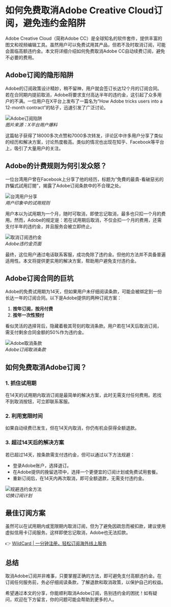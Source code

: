 # 如何免费取消Adobe Creative Cloud订阅，避免违约金陷阱

Adobe Creative Cloud（简称Adobe CC）是全球知名的软件套件，提供丰富的图文和视频编辑工具。虽然用户可以免费试用其产品，但若不及时取消订阅，可能会面临高额违约金。本文将详细介绍如何免费取消Adobe CC自动续费订阅，避免不必要的费用。

## Adobe订阅的隐形陷阱

Adobe的订阅政策设计精妙，稍不留神，用户就会签订长达12个月的订阅合同。若在合同期内提前取消，Adobe将要求支付高达半年的违约金，这引起了众多用户的不满。一位用户在X平台上发布了一篇名为“How Adobe tricks users into a 12-month contract”的帖子，迅速引发了广泛讨论。

![Adobe订阅陷阱](https://www.vpsdawanjia.comhttps://bbtdd.com/img/2025/01/xpost-png.avif)  
*图片来源：X平台用户爆料*

这篇帖子获得了18000多次点赞和7000多次转发，评论区中许多用户分享了类似的经历和解决方案，讨论热度极高。类似的情况也出现在知乎、Facebook等平台上，吸引了大量用户的关注。

## Adobe的计费规则为何引发众怒？

一位台湾用户曾在Facebook上分享了他的经历，标题为“免費的最貴-看破惡劣的詐騙式試用訂閱”，揭露了Adobe订阅条款中的不合理之处。

![台湾用户分享](https://bbtdd.com/img/51315311394101.webp)  
*用户印象中的试用规则*

用户本以为试用期为一个月，随时可取消，即使忘记取消，最多也只扣一个月的费用。然而，Adobe的规定是：若在试用期后取消，不仅会扣一个月的费用，还需支付半年的违约金，并且服务会被立即终止。

![取消订阅违约金](https://bbtdd.com/img/20389284149.webp)  
*Adobe违约金页面*

最终，这位用户通过电话联系客服，成功免除了违约金。但他的方法并不具备普遍适用性。本文将提供更实用的解决方案，帮助用户避免支付违约金。

## Adobe订阅合同的巨坑

Adobe的免费试用期为14天，但如果用户未仔细阅读条款，可能会被绑定到一份长达一年的订阅合同。以下是Adobe提供的两种订阅方案：

1. **按年订阅，按月付费**  
2. **按年一次性预付**

看似灵活的选择背后，隐藏着极其苛刻的取消条款。用户若在14天后取消订阅，需支付剩余合同金额的50%作为违约金。

![Adobe取消条款](https://bbtdd.com/img/3711807958457.webp)  
*Adobe订阅取消条款*

## 如何免费取消Adobe订阅？

### 1. **抓住试用期**  
在14天的试用期内取消订阅是最简单的解决方案，此时无需支付任何费用。若找不到取消按钮，可立即联系客服。

### 2. **利用宽限时间**  
如果自动续费已发生，但在14天内取消，你仍有机会获得全额退款。

### 3. **超过14天后的解决方案**  
若已超过14天，按条款需支付违约金，但可以通过以下方法规避：

- 登录Adobe账户，选择退订。  
- 在Adobe提供的挽留选项中，选择一个更便宜的订阅计划或免费试用套餐。  
- 重新订阅后，在14天内再次取消，即可全额退款，无需支付违约金。

![规避违约金方法](https://www.vpsdawanjia.comhttps://bbtdd.com/img/2025/01/changeyourplan-png.avif)  
*切换订阅计划*

## 最佳订阅方案

虽然可以在试用期内或宽限期内取消订阅，但为了避免因疏忽而被扣款，建议使用虚拟信用卡订阅服务。这样即使忘记取消，Adobe也无法扣款。

👉 [WildCard | 一分钟注册，轻松订阅海外线上服务](https://bbtdd.com/WildCard)

## 总结

取消Adobe订阅并非难事，只要掌握正确的方法，即可避免支付高额违约金。在订阅任何服务前，务必仔细阅读条款，了解退款和取消政策，以保护自己的权益。

希望通过本文的分享，你能顺利取消Adobe订阅，告别违约金的困扰！如有疑问，欢迎在下方留言，你的问题可能会帮助到更多的人。